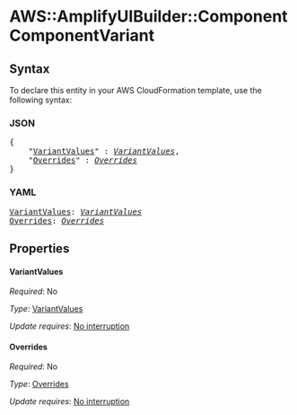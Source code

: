 # AWS::AmplifyUIBuilder::Component ComponentVariant

## Syntax

To declare this entity in your AWS CloudFormation template, use the following syntax:

### JSON

<pre>
{
    "<a href="#variantvalues" title="VariantValues">VariantValues</a>" : <i><a href="componentvariant-variantvalues.md">VariantValues</a></i>,
    "<a href="#overrides" title="Overrides">Overrides</a>" : <i><a href="overrides.md">Overrides</a></i>
}
</pre>

### YAML

<pre>
<a href="#variantvalues" title="VariantValues">VariantValues</a>: <i><a href="componentvariant-variantvalues.md">VariantValues</a></i>
<a href="#overrides" title="Overrides">Overrides</a>: <i><a href="overrides.md">Overrides</a></i>
</pre>

## Properties

#### VariantValues

_Required_: No

_Type_: <a href="componentvariant-variantvalues.md">VariantValues</a>

_Update requires_: [No interruption](https://docs.aws.amazon.com/AWSCloudFormation/latest/UserGuide/using-cfn-updating-stacks-update-behaviors.html#update-no-interrupt)

#### Overrides

_Required_: No

_Type_: <a href="overrides.md">Overrides</a>

_Update requires_: [No interruption](https://docs.aws.amazon.com/AWSCloudFormation/latest/UserGuide/using-cfn-updating-stacks-update-behaviors.html#update-no-interrupt)
